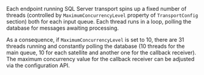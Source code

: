 Each endpoint running SQL Server transport spins up a fixed number of threads (controlled by `MaximumConcurrencyLevel` property of `TransportConfig` section) both for each input queue. Each thread runs in a loop, polling the database for messages awaiting processing.

As a consequence, if `MaximumConcurrencyLevel` is set to 10, there are 31 threads running and constantly polling the database (10 threads for the main queue, 10 for each satellite and another one for the callback receiver). The maximum concurrency value for the callback receiver can be adjusted via the configuration API.